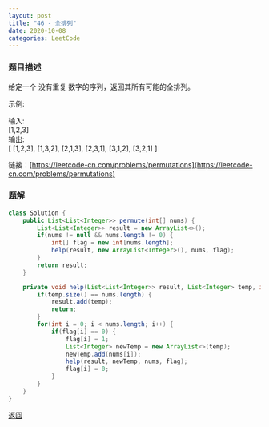 ```yaml
---
layout: post
title: "46 - 全排列"
date: 2020-10-08
categories: LeetCode
---
```


### **题目描述**
给定一个 没有重复 数字的序列，返回其所有可能的全排列。

示例:

输入:   
[1,2,3]  
输出:  
[
  [1,2,3],
  [1,3,2],
  [2,1,3],
  [2,3,1],
  [3,1,2],
  [3,2,1]
]


链接：[https://leetcode-cn.com/problems/permutations](https://leetcode-cn.com/problems/permutations)




### **题解**
``` java
class Solution {
    public List<List<Integer>> permute(int[] nums) {
        List<List<Integer>> result = new ArrayList<>();
        if(nums != null && nums.length != 0) {
            int[] flag = new int[nums.length];
            help(result, new ArrayList<Integer>(), nums, flag);
        }
        return result;
    }

    private void help(List<List<Integer>> result, List<Integer> temp, int[] nums, int[] flag) {
        if(temp.size() == nums.length) {
            result.add(temp);
            return;
        }
        for(int i = 0; i < nums.length; i++) {
            if(flag[i] == 0) {
                flag[i] = 1;
                List<Integer> newTemp = new ArrayList<>(temp);
                newTemp.add(nums[i]);
                help(result, newTemp, nums, flag);
                flag[i] = 0;
            }
        }
    }
}
```


[返回](https://maxwell-blog.cn/leetcode/2020/10/08/leetcode.html)